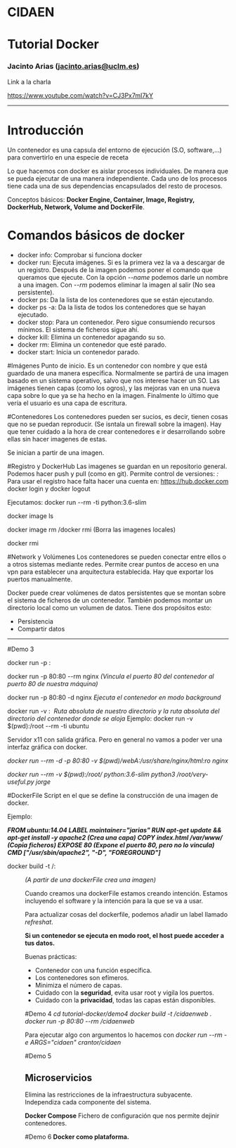 # CIDAEN

# Tutorial Docker

### Jacinto Arias (jacinto.arias@uclm.es)

Link a la charla

https://www.youtube.com/watch?v=CJ3Px7mI7kY

---
# Introducción
Un contenedor es una capsula del entorno de ejecución (S.O, software,...)
para convertirlo en una especie de receta

Lo que hacemos con docker es aislar procesos individuales. De manera que se pueda ejecutar de una manera independiente.
Cada uno de los procesos tiene cada una de sus dependencias encapsulados del resto de procesos.

Conceptos básicos: **Docker Engine, Container, Image, Registry, DockerHub, Network, Volume and DockerFile**.

# Comandos básicos de docker

- docker info: Comprobar si funciona docker
- docker run: Ejecuta imágenes. Si es la primera vez la va a descargar de un registro. Después de la imagen podemos poner el comando que queramos que ejecute. Con la opción *--name* podemos darle un nombre a una imagen. Con *--rm* podemos eliminar la imagen al salir (No sea persistente).
- docker ps: Da la lista de los contenedores que se están ejecutando.
- docker ps -a: Da la lista de todos los contenedores que se hayan ejecutado.
- docker stop: Para un contenedor. Pero sigue consumiendo recursos mínimos. El sistema de ficheros sigue ahí.
- docker kill: Elimina un contenedor apagando su so.
- docker rm: Elimina un contenedor que esté parado.
- docker start: Inicia un contenedor parado.

#Imágenes
Punto de inicio. Es un contenedor con nombre y que está guardado de una manera específica.
Normalmente se partirá de una imagen basado en un sistema operativo, salvo que nos interese hacer un SO.
Las imágenes tienen capas (como los ogros), y las mejoras van en una nueva capa sobre lo que ya se ha hecho en la imagen. Finalmente lo último que vería el usuario es una capa de escritura.

#Contenedores
Los contenedores pueden ser sucios, es decir, tienen cosas que no se puedan reproducir. (Se isntala un firewall sobre la imagen). Hay que tener cuidado a la hora de crear contenedores e ir desarrollando sobre ellas sin hacer imagenes de estas.

Se inician a partir de una imagen.

#Registro y DockerHub
Las imagenes se guardan en un repositorio general. Podemos hacer push y pull (como en git).
Permite control de versiones:
*<image-name>:<tag>*
Para usar el registro hace falta hacer una cuenta en: https://hub.docker.com
docker login y docker logout

Ejecutamos: docker run --rm -ti python:3.6-slim

docker image ls

docker image rm /docker rmi (Borra las imagenes locales)

docker rmi <nombre del repositorio>

#Network y Volúmenes
Los contenedores se pueden conectar entre ellos o a otros sistemas mediante redes.
Permite crear puntos de acceso en una vpn para establecer una arquitectura establecida.
Hay que exportar los puertos manualmente.

Docker puede crear volúmenes de datos persistentes que se montan sobre el sistema de ficheros de un contenedor. También podemos montar un directorio local como un volumen de datos.
Tiene dos propósitos esto:
 - Persistencia
 - Compartir datos

---
#Demo 3

docker run -p <host>:<container> <image>

docker run -p 80:80 --rm nginx
*(Vincula el puerto 80 del contenedor al puerto 80 de nuestra máquina)*

docker run -p 80:80 -d nginx
*Ejecuta el contenedor en modo background*

docker run -v <local-dir>:<remote-dir> <image>
*Ruta absoluta de nuestro directorio y la ruta absoluta del directorio del contenedor donde se aloja*
Ejemplo: docker run -v $(pwd):/root --rm -ti ubuntu

Servidor x11 con salida gráfica. Pero en general no vamos a poder ver una interfaz gráfica con docker.

*docker run --rm -d -p 80:80 -v $(pwd)/webA:/usr/share/nginx/html:ro nginx*

*docker run --rm -v $(pwd):/root/ python:3.6-slim python3 /root/very-useful.py jorge*

#DockerFile
Script en el que se define la construcción de una imagen de docker.

Ejemplo:

***FROM ubuntu:14.04
LABEL maintainer="jarias"
RUN apt-get update && apt-get install -y apache2  (Crea una capa)
COPY index.html /var/www/                         (Copia ficheros)
EXPOSE 80                                         (Expone el puerto 80, pero no lo vincula)
CMD ["/usr/sbin/apache2", "-D", "FOREGROUND"]***

docker build -t <namespace>/<image-name>:<tag> <dir>
*(A partir de una dockerFile crea una imagen)*

Cuando creamos una dockerFile estamos creando intención. Estamos incluyendo el software y la intención para la que se va a usar.

Para actualizar cosas del dockerfile, podemos añadir un label llamado *refreshat*.

**Si un contenedor se ejecuta en modo root, el host puede acceder a tus datos.**

Buenas prácticas:

- Contenedor con una función específica.
- Los contenedores son efímeros.
- Minimiza el número de capas.
- Cuidado con la **seguridad**, evita usar root y vigila los puertos.
- Cuidado con la **privacidad**, todas las capas están disponibles.


#Demo 4
*cd tutorial-docker/demo4*
*docker build -t <workspace>/cidaenweb .*
*docker run -p 80:80 --rm <workspace>/cidaenweb*

Para ejecutar algo con argumentos lo hacemos con
*docker run --rm -e ARGS="cidaen" crantor/cidaen*

#Demo 5
## Microservicios

Elimina las restricciones de la infraestructura subyacente. Independiza cada componente del sistema.

**Docker Compose**
Fichero de configuración que nos permite dejinir contenedores.

#Demo 6
**Docker como plataforma.**
